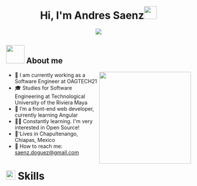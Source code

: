 <h1 align="center">Hi, I'm Andres Saenz<img src="https://media.giphy.com/media/hvRJCLFzcasrR4ia7z/giphy.gif" width="35"></h1>
<p align="center">
  <a href="https://github.com/fairyland0926"><img src="https://readme-typing-svg.herokuapp.com/?lines=Welcome%20to%20my%20github%20page;Web%20Developer;Full%20Stack%20Developer;3%2B%20years%20of%20coding%20experience;Always%20learning%20new%20things&font=Pacifico&center=true&width=650&height=120&color=58a6ff&vCenter=true&size=45%22"></a>
</p>

## <picture><img src = "https://github.com/7oSkaaa/7oSkaaa/blob/main/Images/about_me.gif?raw=true" width = 50px></picture> About me
<picture> <img align="right" src="https://github.com/7oSkaaa/7oSkaaa/blob/main/Images/Right_Side.gif?raw=true" width = 250px></picture>

- 🏢 I am currently working as a Software Engineer at OAGTECH21
- 🎓 Studies for Software Engineering at Technological University of the Riviera Maya
- 💫 I’m a front-end web developer, currently learning Angular
- 👩‍💻 Constantly learning. I'm very interested in Open Source!
- 🏡'Lives in Chapultenango,  Chiapas, Mexico
- 📧 How to reach me: saenz.doguez@gmail.com



# <img src="https://media2.giphy.com/media/QssGEmpkyEOhBCb7e1/giphy.gif?cid=ecf05e47a0n3gi1bfqntqmob8g9aid1oyj2wr3ds3mg700bl&rid=giphy.gif" width ="25"> <b>Skills</b>



<!--
**SaenzD/SaenzD** is a ✨ _special_ ✨ repository because its `README.md` (this file) appears on your GitHub profile.

Here are some ideas to get you started:

- 🔭 I’m currently working on ...
- 🌱 I’m currently learning ...
- 👯 I’m looking to collaborate on ...
- 🤔 I’m looking for help with ...
- 💬 Ask me about ...
- 📫 How to reach me: ...
- 😄 Pronouns: ...
- ⚡ Fun fact: ...
-->
